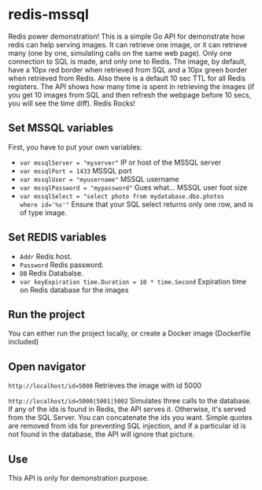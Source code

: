 # redis-mssql
Redis power demonstration! This is a simple Go API for demonstrate how redis can help serving images. It can retrieve one image, or it can retrieve many (one by one, simulating calls on the same web page). Only one connection to SQL is made, and only one to Redis. The image, by default, have a 10px red border when retrieved from SQL and a 10px green border when retrieved from Redis. Also there is a default 10 sec TTL for all Redis registers. The API shows how many time is spent in retrieving the images (if you get 10 images from SQL and then refresh the webpage before 10 secs, you will see the time diff). Redis Rocks!

## Set MSSQL variables
First, you have to put your own variables:

* <code>var mssqlServer = "myserver"</code> IP or host of the MSSQL server
* <code>var mssqlPort = 1433</code> MSSQL port
* <code>var mssqlUser = "myusername"</code> MSSQL username
* <code>var mssqlPassword = "mypassword"</code> Gues what... MSSQL user foot size
* <code>var mssqlSelect = "select photo from mydatabase.dbo.photos where id='%s'"</code> Ensure that your SQL select returns only one row, and is of type image.

## Set REDIS variables
* <code>Addr</code> Redis host.
* <code>Password</code> Redis password.
* <code>DB</code> Redis Databalse.
* <code>var keyExpiration time.Duration = 10 * time.Second</code> Expiration time on Redis database for the images

## Run the project
You can either run the project locally, or create a Docker image (Dockerfile included)

## Open navigator
<code>http://localhost/id=5000</code> Retrieves the image with id 5000

<code>http://localhost/id=5000|5001|5002</code> Simulates three calls to the database. If any of the ids is found in Redis, the API serves it. Otherwise, it's served from the SQL Server. You can concatenate the ids you want. Simple quotes are removed from ids for preventing SQL injection, and if a particular id is not found in the database, the API will ignore that picture.

## Use
This API is only for demonstration purpose.



